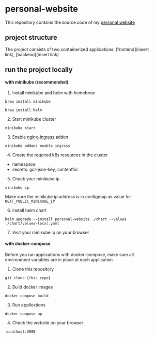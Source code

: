 # personal-website
This repository contains the source code of my [personal website](https://www.yunjaeoh.com)

##  project structure
The project consists of two containerized applications: [frontend](insert link), [backend](insert link)


##  run the project locally 

#### with minikube (recommended)

1. Install minikube and helm with homebrew

`brew install minikube`

`brew install helm`

2. Start minikube cluster

`minikube start`

3. Enable [nginx-ingress](https://kubernetes.github.io/ingress-nginx/) addon

`minikube addons enable ingress`

4. Create the required k8s resources in the cluster
- namespace
- secrets: gcr-json-key, contentful

5. Check your minikube ip

`minikube ip`

Make sure the minikube ip address is in configmap as value for `NEXT_PUBLIC_MINIKUBE_IP`


6. Install helm chart

`helm upgrade --install personal-website ./chart --values ./chart/values-local.yaml`

7. Visit your minikube ip on your browser


#### with docker-compose

Before you run applications with docker-compose, make sure all environment variables are in place at each application

1. Clone this repository

`git clone {this repo}`

2. Build docker images

`docker-compose build`

3. Run applications

`docker-compose up`

4. Check the website on your browser

`localhost:3000`

